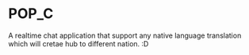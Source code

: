 POP_C
=====

A realtime chat application that support any native language translation which will cretae hub to different nation. :D

